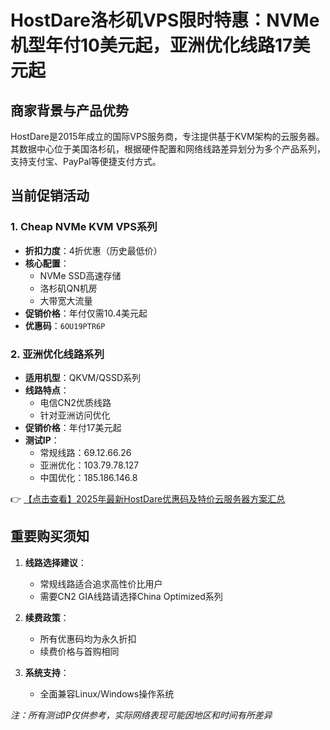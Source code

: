 # HostDare洛杉矶VPS限时特惠：NVMe机型年付10美元起，亚洲优化线路17美元起

## 商家背景与产品优势
HostDare是2015年成立的国际VPS服务商，专注提供基于KVM架构的云服务器。其数据中心位于美国洛杉矶，根据硬件配置和网络线路差异划分为多个产品系列，支持支付宝、PayPal等便捷支付方式。

## 当前促销活动
### 1. Cheap NVMe KVM VPS系列
- **折扣力度**：4折优惠（历史最低价）
- **核心配置**：
  - NVMe SSD高速存储
  - 洛杉矶QN机房
  - 大带宽大流量
- **促销价格**：年付仅需10.4美元起
- **优惠码**：`6OU19PTR6P`

### 2. 亚洲优化线路系列
- **适用机型**：QKVM/QSSD系列
- **线路特点**：
  - 电信CN2优质线路
  - 针对亚洲访问优化
- **促销价格**：年付17美元起
- **测试IP**：
  - 常规线路：69.12.66.26
  - 亚洲优化：103.79.78.127
  - 中国优化：185.186.146.8

👉 [【点击查看】2025年最新HostDare优惠码及特价云服务器方案汇总](https://bit.ly/hostdare)

## 重要购买须知
1. **线路选择建议**：
   - 常规线路适合追求高性价比用户
   - 需要CN2 GIA线路请选择China Optimized系列

2. **续费政策**：
   - 所有优惠码均为永久折扣
   - 续费价格与首购相同

3. **系统支持**：
   - 全面兼容Linux/Windows操作系统

*注：所有测试IP仅供参考，实际网络表现可能因地区和时间有所差异*